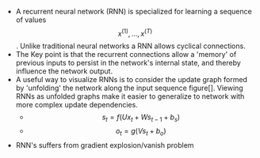   * A recurrent neural network (RNN) is specialized for learning a sequence of values $$ x^{(1)},..., x^{(T)}$$. Unlike traditional neural networks a RNN allows cyclical connections.
  * The Key point is that the recurrent connections allow a 'memory' of previous inputs to persist in the network's internal state, and thereby influence the network output.
  * A useful way to visualize RNNs is to consider the update graph formed by 'unfolding' the network along the input sequence figure[]. Viewing RNNs as unfolded graphs make it easier to generalize to network with more complex update dependencies.
    * $$s_t = f(U x_t + W s_{t-1} + b_{s})$$
    * $$o_t = g(V s_t + b_o)$$
  * RNN's suffers from gradient explosion/vanish problem

